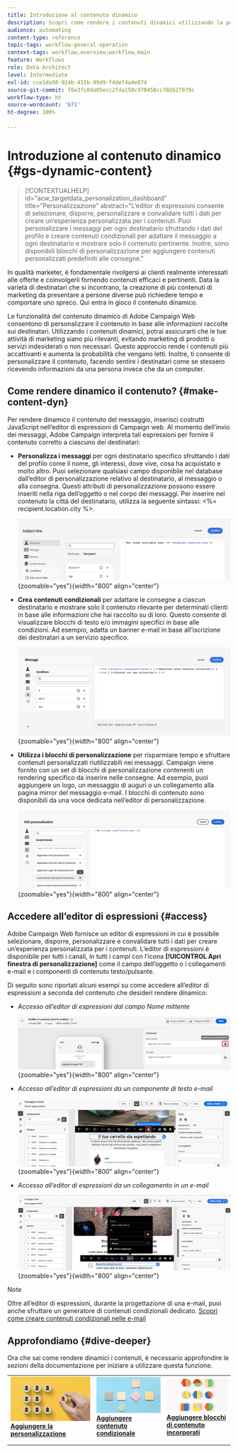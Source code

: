 ```yaml
---
title: Introduzione al contenuto dinamico
description: Scopri come rendere i contenuti dinamici utilizzando la personalizzazione, i contenuti condizionali e i blocchi di contenuto incorporati.
audience: automating
content-type: reference
topic-tags: workflow-general-operation
context-tags: workflow,overview;workflow,main
feature: Workflows
role: Data Architect
level: Intermediate
exl-id: cce1da98-924b-415b-99d9-f4def4a4e874
source-git-commit: f6e3fc0da05ecc2fda158c970458cc702b27079c
workflow-type: ht
source-wordcount: '671'
ht-degree: 100%

---
```


# Introduzione al contenuto dinamico {#gs-dynamic-content}

>[!CONTEXTUALHELP]
>id="acw_targetdata_personalization_dashboard"
>title="Personalizzazione"
>abstract="L’editor di espressioni consente di selezionare, disporre, personalizzare e convalidare tutti i dati per creare un’esperienza personalizzata per i contenuti. Puoi personalizzare i messaggi per ogni destinatario sfruttando i dati del profilo e creare contenuti condizionali per adattare il messaggio a ogni destinatario e mostrare solo il contenuto pertinente. Inoltre, sono disponibili blocchi di personalizzazione per aggiungere contenuti personalizzati predefiniti alle consegne."

In qualità marketer, è fondamentale rivolgersi ai clienti realmente interessati alle offerte e coinvolgerli fornendo contenuti efficaci e pertinenti. Data la varietà di destinatari che si incontrano, la creazione di più contenuti di marketing da presentare a persone diverse può richiedere tempo e comportare uno spreco. Qui entra in gioco il contenuto dinamico.

Le funzionalità del contenuto dinamico di Adobe Campaign Web consentono di personalizzare il contenuto in base alle informazioni raccolte sui destinatari. Utilizzando i contenuti dinamici, potrai assicurarti che le tue attività di marketing siano più rilevanti, evitando marketing di prodotti o servizi indesiderati o non necessari. Questo approccio rende i contenuti più accattivanti e aumenta la probabilità che vengano letti. Inoltre, ti consente di personalizzare il contenuto, facendo sentire i destinatari come se stessero ricevendo informazioni da una persona invece che da un computer.

## Come rendere dinamico il contenuto? {#make-content-dyn}

Per rendere dinamico il contenuto del messaggio, inserisci costrutti JavaScript nell’editor di espressioni di Campaign web. Al momento dell’invio dei messaggi, Adobe Campaign interpreta tali espressioni per fornire il contenuto corretto a ciascuno dei destinatari:

* **Personalizza i messaggi** per ogni destinatario specifico sfruttando i dati del profilo come il nome, gli interessi, dove vive, cosa ha acquistato e molto altro. Puoi selezionare qualsiasi campo disponibile nel database dall’editor di personalizzazione relativo al destinatario, al messaggio o alla consegna. Questi attributi di personalizzazione possono essere inseriti nella riga dell’oggetto o nel corpo dei messaggi. Per inserire nel contenuto la città del destinatario, utilizza la seguente sintassi: &lt;%= recipient.location.city %>.

  ![](assets/perso-subject-line.png){zoomable=&quot;yes&quot;}{width="800" align="center"}

* **Crea contenuti condizionali** per adattare le consegne a ciascun destinatario e mostrare solo il contenuto rilevante per determinati clienti in base alle informazioni che hai raccolto su di loro. Questo consente di visualizzare blocchi di testo e/o immagini specifici in base alle condizioni. Ad esempio, adatta un banner e-mail in base all’iscrizione dei destinatari a un servizio specifico.

  ![](assets/condition-sample.png){zoomable=&quot;yes&quot;}{width="800" align="center"}

* **Utilizza i blocchi di personalizzazione** per risparmiare tempo e sfruttare contenuti personalizzati riutilizzabili nei messaggi. Campaign viene fornito con un set di blocchi di personalizzazione contenenti un rendering specifico da inserire nelle consegne. Ad esempio, puoi aggiungere un logo, un messaggio di auguri o un collegamento alla pagina mirror del messaggio e-mail. I blocchi di contenuto sono disponibili da una voce dedicata nell’editor di personalizzazione.

  ![](assets/content-blocks.png){zoomable=&quot;yes&quot;}{width="800" align="center"}

## Accedere all’editor di espressioni {#access}

Adobe Campaign Web fornisce un editor di espressioni in cui è possibile selezionare, disporre, personalizzare e convalidare tutti i dati per creare un’esperienza personalizzata per i contenuti. L’editor di espressioni è disponibile per tutti i canali, in tutti i campi con l’icona **[!UICONTROL Apri finestra di personalizzazione]** come il campo dell’oggetto o i collegamenti e-mail e i componenti di contenuto testo/pulsante.

Di seguito sono riportati alcuni esempi su come accedere all’editor di espressioni a seconda del contenuto che desideri rendere dinamico:

* *Accesso all’editor di espressioni dal campo Nome mittente*

  ![](assets/expression-editor-access.png){zoomable=&quot;yes&quot;}{width="800" align="center"}

* *Accesso all’editor di espressioni da un componente di testo e-mail*

  ![](assets/expression-editor-access-email.png){zoomable=&quot;yes&quot;}{width="800" align="center"}

* *Accesso all’editor di espressioni da un collegamento in un e-mail*

  ![](assets/perso-link-insert-icon.png){zoomable=&quot;yes&quot;}{width="800" align="center"}

>[!NOTE]
>
>Oltre all’editor di espressioni, durante la progettazione di una e-mail, puoi anche sfruttare un generatore di contenuti condizionali dedicato. [Scopri come creare contenuti condizionali nelle e-mail](conditions.md)

## Approfondiamo {#dive-deeper}

Ora che sai come rendere dinamici i contenuti, è necessario approfondire le sezioni della documentazione per iniziare a utilizzare questa funzione.

<table style="table-layout:fixed"><tr style="border: 0;">
<td>
<a href="personalize.md">
<img alt="Personalizzazione dei contenuti" src="assets/do-not-localize/dynamic-personalization.jpg">
</a>
<div>
<a href="personalize.md"><strong>Aggiungere la personalizzazione</strong></a>
</div>
<p>
</td>
<td>
<a href="conditions.md">
<img alt="Lead" src="assets/do-not-localize/dynamic-conditional.jpg">
</a>
<div><a href="conditions.md"><strong>Aggiungere contenuto condizionale</strong>
</div>
<p>
</td>
<td>
<a href="content-blocks.md">
<img alt="Non frequente" src="assets/do-not-localize/dynamic-content-blocks.jpg">
</a>
<div>
<a href="content-blocks.md"><strong>Aggiungere blocchi di contenuto incorporati</strong></a>
</div>
<p></td>
</tr></table>
